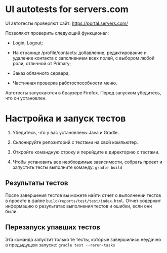 # UI autotests for servers.com

UI автотесты проверяют сайт: https://portal.servers.com/

Позволяют проверить следующий функционал:

- Login, Logout;

- На странице /profile/contacts: добавление, редактирование и удаление контакта c заполнением всех полей, c выбором любой роли, отличной от Primary;

- Заказ облачного сервера;

- Частичная проверка работоспособности меню.

Автотесты запускаются в браузере Firefox. Перед запуском убедитесь, что он установлен.

# Настройка и запуск тестов

1. Убедитесь, что у вас установлены Java и Gradle.

2. Склонируйте репозиторий с тестами на свой компьютер.

3. Откройте командную строку и перейдите в директорию с тестами.

4. Чтобы установить все необходимые зависимости, собрать проект и запустить тесты выполните команду:
 `gradle build`

## Результаты тестов

После завершения тестов вы можете найти отчет о выполнении тестов в проекте в файле `build/reports/test/test/index.html`.
Отчет содержит информацию о результатах выполнения тестов и ошибки, если они были.

## Перезапуск упавших тестов

Эта команда запустит только те тесты, которые завершились неудачно в предыдущем запуске:
 `gradle test --rerun-tasks`